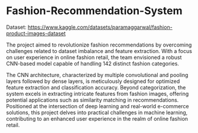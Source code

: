 # Fashion-Recommendation-System

Dataset: https://www.kaggle.com/datasets/paramaggarwal/fashion-product-images-dataset

The project aimed to revolutionize fashion recommendations by overcoming challenges related to dataset imbalance and feature extraction. With a focus on user experience in online fashion retail, the team envisioned a robust CNN-based model capable of handling 142 distinct fashion categories.

The CNN architecture, characterized by multiple convolutional and pooling layers followed by dense layers, is meticulously designed for optimized feature extraction and classification accuracy. Beyond categorization, the system excels in extracting intricate features from fashion images, offering potential applications such as similarity matching in recommendations. Positioned at the intersection of deep learning and real-world e-commerce solutions, this project delves into practical challenges in machine learning, contributing to an enhanced user experience in the realm of online fashion retail.
